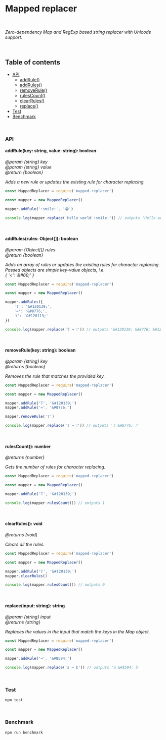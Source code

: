 # Mapped replacer

<br>

_Zero-dependency Map and RegExp based string replacer with Unicode support._

<br>

## Table of contents

<!--generated by TOC-->

- [API](#api)
  - [addRule&#40;&#41;](#addrulekey-string-value-string-boolean)
  - [addRules&#40;&#41;](#addrulesrules-object-boolean)
  - [removeRule&#40;&#41;](#removerulekey-string-boolean)
  - [rulesCount&#40;&#41;](#rulescount-number)
  - [clearRules&#40;&#41;](#clearrules-void)
  - [replace&#40;&#41;](#replaceinput-string-string)
- [Test](#test)
- [Benchmark](#benchmark)
  <!--/generated by TOC-->

<br>

### API

#### addRule(key: string, value: string): boolean

_@param {string} key_<br>
_@param {string} value_<br>
_@return {boolean}_

_Adds a new rule or updates the existing rule for character replacing._

```javascript
const MappedReplacer = require('mapped-replacer')

const mapper = new MappedReplacer()

mapper.addRule(':smile:', '😀')

console.log(mapper.replace('Hello world :smile:')) // outputs 'Hello world 😀'
```

<br>

#### addRules(rules: Object[]): boolean

_@param {Object[]} rules_<br>
_@return {boolean}_

_Adds an array of rules or updates the existing rules for character replacing._
<br>
_Passed objects are simple key-value objects, i.e.<br> { '<': '\&#60;' }_

```javascript
const MappedReplacer = require('mapped-replacer')

const mapper = new MappedReplacer()

mapper.addRules({
	'𝕋': '&#120139;',
	'≈': '&#8776;',
	'𝔱': '&#120113;'
})

console.log(mapper.replace('𝕋 ≈ 𝔱')) // outputs '&#120139; &#8776; &#120113;'
```

<br>

#### removeRule(key: string): boolean

_@param {string} key_<br>
_@returns {boolean}_

_Removes the rule that matches the provided key._

```javascript
const MappedReplacer = require('mapped-replacer')

const mapper = new MappedReplacer()

mapper.addRule('𝕋', '&#120139;')
mapper.addRule('≈', '&#8776;')

mapper.removeRule('𝕋')

console.log(mapper.replace('𝕋 ≈ 𝔱')) // outputs '𝕋 &#8776; 𝔱'
```

<br>

#### rulesCount(): number

_@returns {number}_

_Gets the number of rules for character replacing._

```javascript
const MappedReplacer = require('mapped-replacer')

const mapper = new MappedReplacer()

mapper.addRule('𝕋', '&#120139;')

console.log(mapper.rulesCount()) // outputs 1
```

<br>

#### clearRules(): void

_@returns {void}_

_Clears all the rules._

```javascript
const MappedReplacer = require('mapped-replacer')

const mapper = new MappedReplacer()

mapper.addRule('𝕋', '&#120139;')
mapper.clearRules()

console.log(mapper.rulesCount()) // outputs 0
```

<br>

#### replace(input: string): string

_@param {string} input_<br>
_@returns {string}_

_Replaces the values in the input that match the keys in the Map object._

```javascript
const MappedReplacer = require('mapped-replacer')

const mapper = new MappedReplacer()

mapper.addRule('→', '&#8594;')

console.log(mapper.replace('a → b')) // outputs 'a &#8594; b'
```

<br>

### Test

```
npm test
```

<br>

### Benchmark

```
npm run benchmark
```
